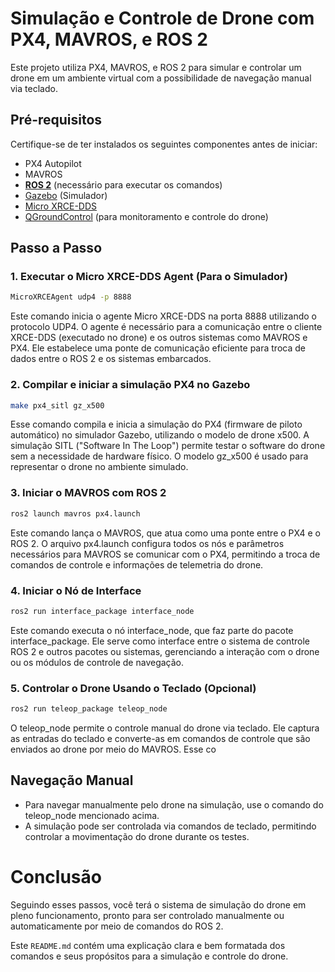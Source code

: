 # Simulação e Controle de Drone com PX4, MAVROS, e ROS 2

Este projeto utiliza PX4, MAVROS, e ROS 2 para simular e controlar um drone em um ambiente virtual com a possibilidade de navegação manual via teclado.

## Pré-requisitos

Certifique-se de ter instalados os seguintes componentes antes de iniciar:

- PX4 Autopilot
- MAVROS
- [**ROS 2**](https://docs.ros.org/en/humble/Installation.html) (necessário para executar os comandos)
- [Gazebo](https://docs.px4.io/main/en/sim_gazebo_gz/) (Simulador)
- [Micro XRCE-DDS](https://micro-xrce-dds.docs.eprosima.com/en/latest/)
- [QGroundControl](https://qgroundcontrol.com/) (para monitoramento e controle do drone)

## Passo a Passo

### 1. Executar o **Micro XRCE-DDS Agent  (Para o Simulador)**

```bash
MicroXRCEAgent udp4 -p 8888
```
Este comando inicia o agente Micro XRCE-DDS na porta 8888 utilizando o protocolo UDP4. O agente é necessário para a comunicação entre o cliente XRCE-DDS (executado no drone) e os outros sistemas como MAVROS e PX4. Ele estabelece uma ponte de comunicação eficiente para troca de dados entre o ROS 2 e os sistemas embarcados.


### 2. Compilar e iniciar a simulação PX4 no Gazebo

```bash
make px4_sitl gz_x500
```
Esse comando compila e inicia a simulação do PX4 (firmware de piloto automático) no simulador Gazebo, utilizando o modelo de drone x500. A simulação SITL ("Software In The Loop") permite testar o software do drone sem a necessidade de hardware físico. O modelo gz_x500 é usado para representar o drone no ambiente simulado.

### 3. Iniciar o MAVROS com ROS 2

```bash
ros2 launch mavros px4.launch
```
Este comando lança o MAVROS, que atua como uma ponte entre o PX4 e o ROS 2. O arquivo px4.launch configura todos os nós e parâmetros necessários para MAVROS se comunicar com o PX4, permitindo a troca de comandos de controle e informações de telemetria do drone.


### 4. Iniciar o Nó de Interface

```bash
ros2 run interface_package interface_node
```
Este comando executa o nó interface_node, que faz parte do pacote interface_package. Ele serve como interface entre o sistema de controle ROS 2 e outros pacotes ou sistemas, gerenciando a interação com o drone ou os módulos de controle de navegação.

### 5. Controlar o Drone Usando o Teclado (Opcional)

```bash
ros2 run teleop_package teleop_node
```
O teleop_node permite o controle manual do drone via teclado. Ele captura as entradas do teclado e converte-as em comandos de controle que são enviados ao drone por meio do MAVROS. Esse co

## Navegação Manual

- Para navegar manualmente pelo drone na simulação, use o comando do teleop_node mencionado acima.
- A simulação pode ser controlada via comandos de teclado, permitindo controlar a movimentação do drone durante os testes.


# Conclusão

Seguindo esses passos, você terá o sistema de simulação do drone em pleno funcionamento, pronto para ser controlado manualmente ou automaticamente por meio de comandos do ROS 2.


Este `README.md` contém uma explicação clara e bem formatada dos comandos e seus propósitos para a simulação e controle do drone.
